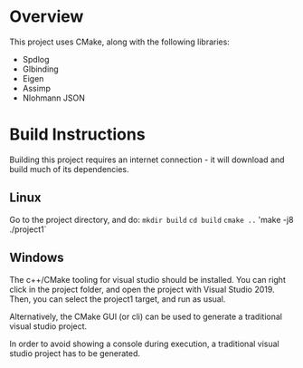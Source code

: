# Overview

This project uses CMake, along with the following libraries:

* Spdlog
* Glbinding
* Eigen
* Assimp
* Nlohmann JSON

# Build Instructions

Building this project requires an internet connection - it will download and build much of its dependencies. 

## Linux

Go to the project directory, and do:
`mkdir build`
`cd build`
`cmake ..`
'make -j8`
`./project1`

## Windows

The c++/CMake tooling for visual studio should be installed. 
You can right click in the project folder, and open the project with Visual Studio 2019. Then, you can select the project1 target, and run as usual.

Alternatively, the CMake GUI (or cli) can be used to generate a traditional visual studio project. 

In order to avoid showing a console during execution, a traditional visual studio project has to be generated. 